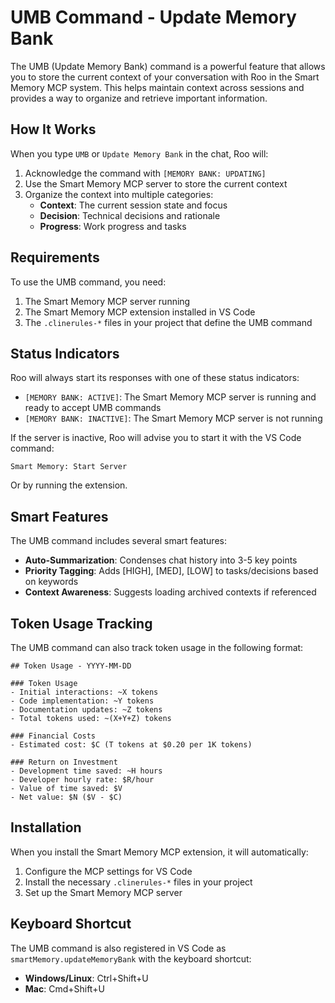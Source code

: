 # UMB Command - Update Memory Bank

The UMB (Update Memory Bank) command is a powerful feature that allows you to store the current context of your conversation with Roo in the Smart Memory MCP system. This helps maintain context across sessions and provides a way to organize and retrieve important information.

## How It Works

When you type `UMB` or `Update Memory Bank` in the chat, Roo will:

1. Acknowledge the command with `[MEMORY BANK: UPDATING]`
2. Use the Smart Memory MCP server to store the current context
3. Organize the context into multiple categories:
   - **Context**: The current session state and focus
   - **Decision**: Technical decisions and rationale
   - **Progress**: Work progress and tasks

## Requirements

To use the UMB command, you need:

1. The Smart Memory MCP server running
2. The Smart Memory MCP extension installed in VS Code
3. The `.clinerules-*` files in your project that define the UMB command

## Status Indicators

Roo will always start its responses with one of these status indicators:

- `[MEMORY BANK: ACTIVE]`: The Smart Memory MCP server is running and ready to accept UMB commands
- `[MEMORY BANK: INACTIVE]`: The Smart Memory MCP server is not running

If the server is inactive, Roo will advise you to start it with the VS Code command:
```
Smart Memory: Start Server
```
Or by running the extension.

## Smart Features

The UMB command includes several smart features:

- **Auto-Summarization**: Condenses chat history into 3-5 key points
- **Priority Tagging**: Adds [HIGH], [MED], [LOW] to tasks/decisions based on keywords
- **Context Awareness**: Suggests loading archived contexts if referenced

## Token Usage Tracking

The UMB command can also track token usage in the following format:

```
## Token Usage - YYYY-MM-DD

### Token Usage
- Initial interactions: ~X tokens
- Code implementation: ~Y tokens
- Documentation updates: ~Z tokens
- Total tokens used: ~(X+Y+Z) tokens

### Financial Costs
- Estimated cost: $C (T tokens at $0.20 per 1K tokens)

### Return on Investment
- Development time saved: ~H hours
- Developer hourly rate: $R/hour
- Value of time saved: $V
- Net value: $N ($V - $C)
```

## Installation

When you install the Smart Memory MCP extension, it will automatically:

1. Configure the MCP settings for VS Code
2. Install the necessary `.clinerules-*` files in your project
3. Set up the Smart Memory MCP server

## Keyboard Shortcut

The UMB command is also registered in VS Code as `smartMemory.updateMemoryBank` with the keyboard shortcut:
- **Windows/Linux**: Ctrl+Shift+U
- **Mac**: Cmd+Shift+U